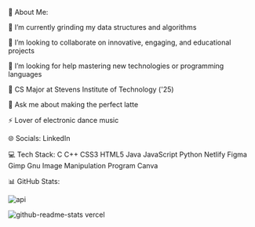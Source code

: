 💫 About Me:

🔭 I’m currently grinding my data structures and algorithms

👯 I’m looking to collaborate on innovative, engaging, and educational projects

🤝 I’m looking for help mastering new technologies or programming languages

🌱 CS Major at Stevens Institute of Technology ('25)

💬 Ask me about making the perfect latte

⚡ Lover of electronic dance music


🌐 Socials:
LinkedIn

💻 Tech Stack:
C C++ CSS3 HTML5 Java JavaScript Python Netlify Figma Gimp Gnu Image Manipulation Program Canva

📊 GitHub Stats:

![api](https://user-images.githubusercontent.com/90809760/199921296-a85f2a78-c61a-46fa-bbee-d2d9e3b098b0.svg)

![github-readme-stats vercel](https://user-images.githubusercontent.com/90809760/199921262-3d18a028-f15e-4cb8-980b-a0f881b1dcbf.svg)






<!---
andrewkrasinski/andrewkrasinski is a ✨ special ✨ repository because its `README.md` (this file) appears on your GitHub profile.
You can click the Preview link to take a look at your changes.
--->
